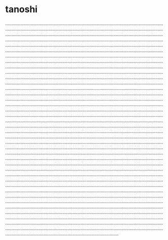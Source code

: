 # tanoshi

.............................................................................................................................................................................................................................................................................................................................................................................................................................................................................................................................................................................................................................................................................................................................................................................................................................................................................................................................................................................................................................................................................................................................................................................................................................................................................................................................................................................................................................................................................................................................................................................................................................................................................................................................................................................................................................................................................................................................................................................................................................................................................................................................................................................................................................................................................................................................................................................................................................................................................................................................................................................................................................................................................................................................................................................................................................................................................................................................................................................................................................................................................................................................................................................................................................................................................................................................................................................................................................................................................................................................................................................................................................................................................................................................................................................................................................................................................................................................................................................................................................................................................................................................................................................................................................................................................................................................................................................................................................................................................................................................................................................................................................................................................................................................................................................................................................................................................................................................................................................................................................................................................................................................